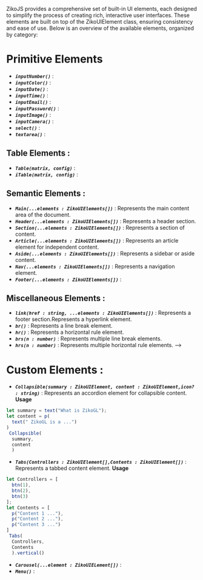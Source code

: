 ZikoJS provides a comprehensive set of built-in UI elements, each designed to simplify the process of creating rich, interactive user interfaces. These elements are built on top of the ZikoUIElement class, ensuring consistency and ease of use. Below is an overview of the available elements, organized by category:

# Primitive Elements 
 <!-- ## Special Element Constructor
  - ***`html(tag : string | HTMLElement, ...Element : (ZikoUIElement | undefined)[])`*** :
 ## Text Elements

  - ***`text(...str : (string | number | boolean)[])`*** : Represents a standard text element.
    - `📦 .setValue(newTextContent : string, add : boolean)`


  - ***`p(UIElement : []ZikoUIElement)`*** : Represents a paragraph element
  
  **Usage**
   ```js
   const t1 = text("Hello World")
   const t2 = text("Hello from Zikojs").style({
    color: "darkblue"
   })
   const para = p(
    t1,
    t2
   )
   ```
 ## Headings Elements : 
  - ***`h1(text : string)`*** : Represents the top-level heading.
  - ***`h2(text : string)`*** : Represents a second-level heading.
  - ***`h3(text : string)`*** : Represents a third-level heading.
  - ***`h4(text : string)`*** : Represents a fourth-level heading.
  - ***`h5(text : string)`*** : Represents a fifth-level heading.
  - ***`h6(text : string)`*** : Represents a sixth-level heading.

 ## List Elements :
  - ***`ol(....Element : ZikoUIElement[])`*** : Represents an ordered list.
  - ***`ul(...Element : ZikoUIElement[])`*** : Represents an unordered list.

 ## Media Elements :
  - ***`image(src : string, width : string | number, height : string | number)`*** : Represents an image element.

  - ***`video(src : string, width : string | number, height : string | number)`*** : Represents a video element 
    - `📦 .play()` :
    - `📦 .pause()` :
    - `📦 .stop()` :
    - `📦 .seekTo()` :
    - `📦 .useControls()` :
    - `📦 .usePIP()` :
  - ***`audio(src : string)`*** :Represents an audio element.
    - `📦 .play()` :
    - `📦 .pause()` :
    - `📦 .stop()` :
 ## Input Elements :
  - ***`btn(textContent? : string)`*** :
  - ***`input(defaultValue? : string | number | boolean, datalist : ZikoUIInputDatalist)`*** :
  - ***`search()`*** :
  - ***`slider()`*** :
  - ***`checkbox()`*** :
  - ***`radio()`*** :
  <!-- - ***`datalist()`*** : -->
  - ***`inputNumber()`*** :
  - ***`inputColor()`*** :
  - ***`inputDate()`*** :
  - ***`inputTime()`*** :
  - ***`inputEmail()`*** :
  - ***`inputPassword()`*** :
  - ***`inputImage()`*** :
  - ***`inputCamera()`*** :
  - ***`select()`*** :
  - ***`textarea()`*** :
 ## Table Elements : 
  - ***`Table(matrix, config)`*** :
  - ***`iTable(matrix, config)`*** :
 ## Semantic Elements :
  - ***`Main(...elements : ZikoUIElements[])`*** : Represents the main content area of the document.
  - ***`Header(...elements : ZikoUIElements[])`*** : Represents a header section.
  - ***`Section(...elements : ZikoUIElements[])`*** : Represents a section of content.
  - ***`Article(...elements : ZikoUIElements[])`*** : Represents an article element for independent content.
  - ***`Aside(...elements : ZikoUIElements[])`*** : Represents a sidebar or aside content.
  - ***`Nav(...elements : ZikoUIElements[])`*** : Represents a navigation element.
  - ***`Footer(...elements : ZikoUIElements[])`*** :
 ## Miscellaneous Elements :
  - ***`link(href : string, ...elements : ZikoUIElements[])`*** : Represents a footer section.Represents a hyperlink element.
  - ***`br()`*** : Represents a line break element.
  - ***`hr()`*** : Represents a horizontal rule element.
  - ***`brs(n : number)`*** : Represents multiple line break elements.
  - ***`hrs(n : number)`*** : Represents multiple horizontal rule elements. -->
# Custom Elements : 
  - ***`Collapsible(summary : ZikoUIElement, content : ZikoUIElement,icon? : string)`*** : Represents an accordion element for collapsible content.
  **Usage**
  ```js
  let summary = text("What is ZikoGL");
  let content = p(
    text(" ZikoGL is a ...")
  )
   Collapsible(
    summary,
    content
    )
  ```

  - ***`Tabs(Controllers : ZikoUIElement[],Contents : ZikoUIElement[])`*** : Represents a tabbed content element.
  **Usage**
  ```js
  let Controllers = [
    btn(1),
    btn(2),
    btn(3)
  ];
  let Contents = [
    p("Content 1 ..."),
    p("Content 2 ..."),
    p("Content 3 ...")
  ]
   Tabs(
    Controllers,
    Contents
    ).vertical()
  ```
  - ***`Carousel(...element : ZikoUIELement[])`*** : 
  - ***`Menu()`*** : 
